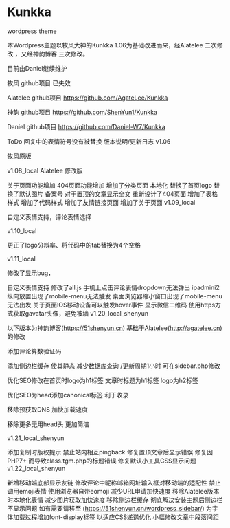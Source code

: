 # Kunkka
wordpress theme

本Wordpress主题以牧风大神的Kunkka 1.06为基础改进而来，经Alatelee 二次修改 ，又经神韵博客 三次修改。

目前由Daniel继续维护

牧风 github项目 已失效

Alatelee github项目 https://github.com/AgateLee/Kunkka

神韵 github项目 https://github.com/ShenYun1/Kunkka

Daniel github项目 https://github.com/Daniel-W7/Kunkka

ToDo
回复中的表情符号没有被替换
版本说明/更新日志
v1.06

牧风原版

v1.08_local Alatelee 修改版

关于页面功能增加
404页面功能增加
增加了分类页面
本地化
替换了首页logo
替换了默认图片
备案号
对于置顶的文章显示全文
重新设计了404页面 
增加了表格样式
增加了代码样式
增加了友情链接页面
增加了关于页面
v1.09_local

自定义表情支持，评论表情选择

v1.10_local

更正了logo分辨率、将代码中的tab替换为4个空格

v1.11_local

修改了显示bug，

自定义表情支持
修改了all.js
手机上点击评论表情dropdown无法弹出
ipadmini2纵向放置出现了mobile-menu无法触发
桌面浏览器缩小窗口出现了mobile-menu无法出发
关于页面IOS移动设备可以触发hover事件
显示微信二维码
使用https方式获取gavatar头像，避免被墙
v1.20_local_shenyun

以下版本为神韵博客(https://51shenyun.cn) 基础于Alatelee(http://agatelee.cn) 的修改

添加评论算数验证码

添加侧边栏缓存 使其静态 减少数据库查询 /更新周期1小时 可在sidebar.php修改

优化SEO修改在首页时logo为h1标签 文章时标题为h1标签 logo为h2标签

优化SEO为head添加canonical标签 利于收录

移除预获取DNS 加快加载速度

移除更多无用head头 更加简洁

v1.21_local_shenyun

添加复制时版权提示
禁止站内相互pingback
修复置顶文章后显示错误
修复因PHP7+ 而导致class.tgm.php的标题错误
修复默认小工具CSS显示问题
v1.22_local_shenyun

新增移动端底部显示友链
修改评论中昵称邮箱网址输入框对移动端的适配性
禁止调用emoji表情 使用浏览器自带eomoji 减少URL申请加快速度
移除Alatelee版本时本地化表情 减少图片获取加快速度
移除侧边栏缓存 彻底解决安装主题后侧边栏不显示问题 如有需要请移至 (https://51shenyun.cn/wordpress_sidebar/)
为字体加载过程增加font-display标签 以适应CSS递送优化
小幅修改文章中段落间距
